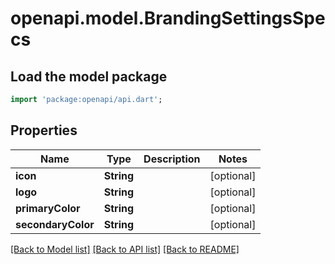 # openapi.model.BrandingSettingsSpecs

## Load the model package
```dart
import 'package:openapi/api.dart';
```

## Properties
Name | Type | Description | Notes
------------ | ------------- | ------------- | -------------
**icon** | **String** |  | [optional] 
**logo** | **String** |  | [optional] 
**primaryColor** | **String** |  | [optional] 
**secondaryColor** | **String** |  | [optional] 

[[Back to Model list]](../README.md#documentation-for-models) [[Back to API list]](../README.md#documentation-for-api-endpoints) [[Back to README]](../README.md)


